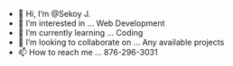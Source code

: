 - 👋 Hi, I’m @Sekoy J.
- 👀 I’m interested in ... Web Development
- 🌱 I’m currently learning ... Coding
- 💞️ I’m looking to collaborate on ... Any available projects
- 📫 How to reach me ... 876-296-3031

<!---
FrassKidd1/FrassKidd1 is a ✨ special ✨ repository because its `README.md` (this file) appears on your GitHub profile.
You can click the Preview link to take a look at your changes.
--->
